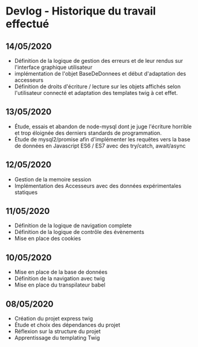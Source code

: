 # Devlog - Historique du travail effectué

## 14/05/2020

* Définition de la logique de gestion des erreurs et de leur rendus sur l'interface graphique utilisateur
* implémentation de l'objet BaseDeDonnees et début d'adaptation des accesseurs
* Définition de droits d'écriture / lecture sur les objets affichés selon l'utilisateur connecté et adaptation des templates twig à cet effet.


## 13/05/2020

* Étude, essais et abandon de node-mysql dont je juge l'écriture horrible et trop éloignée des derniers standards de programmation.
* Étude de mysql2/promise afin d'implémenter les requêtes vers la base de données en Javascript ES6 / ES7 avec des try/catch, await/async


## 12/05/2020

* Gestion de la memoire session
* Implémentation des Accesseurs avec des données expérimentales statiques


## 11/05/2020

* Définition de la logique de navigation complete
* Définition de la logique de contrôle des évènements
* Mise en place des cookies


## 10/05/2020

* Mise en place de la base de données
* Définition de la navigation avec twig
* Mise en place du transpilateur babel


## 08/05/2020

* Création du projet express twig
* Étude et choix des dépendances du projet
* Réflexion sur la structure du projet
* Apprentissage du templating Twig